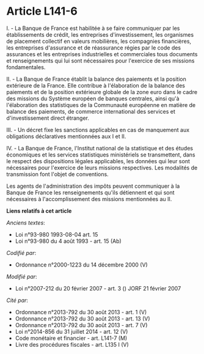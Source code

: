 # Article L141-6

I. - La Banque de France est habilitée à se faire communiquer par les établissements de crédit, les entreprises
d'investissement, les organismes de placement collectif en valeurs mobilières, les compagnies financières, les entreprises
d'assurance et de réassurance régies par le code des assurances et les entreprises industrielles et commerciales tous
documents et renseignements qui lui sont nécessaires pour l'exercice de ses missions fondamentales.

II. - La Banque de France établit la balance des paiements et la position extérieure de la France. Elle contribue à
l'élaboration de la balance des paiements et de la position extérieure globale de la zone euro dans le cadre des missions du
Système européen de banques centrales, ainsi qu'à l'élaboration des statistiques de la Communauté européenne en matière de
balance des paiements, de commerce international des services et d'investissement direct étranger.

III. - Un décret fixe les sanctions applicables en cas de manquement aux obligations déclaratives mentionnées aux I et II.

IV. - La Banque de France, l'Institut national de la statistique et des études économiques et les services statistiques
ministériels se transmettent, dans le respect des dispositions légales applicables, les données qui leur sont nécessaires
pour l'exercice de leurs missions respectives. Les modalités de transmission font l'objet de conventions.

Les agents de l'administration des impôts peuvent communiquer à la Banque de France les renseignements qu'ils détiennent et
qui sont nécessaires à l'accomplissement des missions mentionnées au II.

**Liens relatifs à cet article**

_Anciens textes_:

  - Loi n°93-980 1993-08-04 art. 15
  - Loi n°93-980 du 4 août 1993 - art. 15 (Ab)

_Codifié par_:

  - Ordonnance n°2000-1223 du 14 décembre 2000 (V)

_Modifié par_:

  - Loi n°2007-212 du 20 février 2007 - art. 3 () JORF 21 février 2007

_Cité par_:

  - Ordonnance n°2013-792 du 30 août 2013 - art. 1 (V)
  - Ordonnance n°2013-792 du 30 août 2013 - art. 13 (V)
  - Ordonnance n°2013-792 du 30 août 2013 - art. 7 (V)
  - Loi n°2014-856 du 31 juillet 2014 - art. 12 (V)
  - Code monétaire et financier - art. L141-7 (M)
  - Livre des procédures fiscales - art. L135 I (V)
